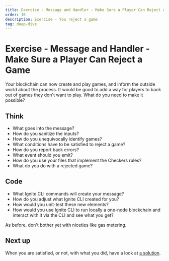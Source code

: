 ```yaml
---
title: Exercise - Message and Handler - Make Sure a Player Can Reject a Game
order: 10
description: Exercise - You reject a game
tag: deep-dive
---
```


# Exercise - Message and Handler - Make Sure a Player Can Reject a Game

Your blockchain can now create and play games, and inform the outside world about the process. It would be good to add a way for players to back out of games they don't want to play. What do you need to make it possible?

## Think

* What goes into the message?
* How do you sanitize the inputs?
* How do you unequivocally identify games?
* What conditions have to be satisfied to reject a game?
* How do you report back errors?
* What event should you emit?
* How do you use your files that implement the Checkers rules?
* What do you do with a rejected game?

## Code

* What Ignite CLI commands will create your message?
* How do you adjust what Ignite CLI created for you?
* How would you unit-test these new elements?
* How would you use Ignite CLI to run locally a one-node blockchain and interact with it via the CLI and see what you get?

As before, don't bother yet with niceties like gas metering.

## Next up

When you are satisfied, or not, with what you did, have a look at [a solution](./reject-game.md).
